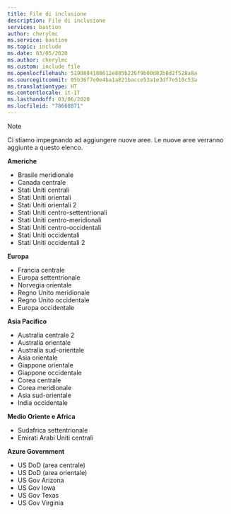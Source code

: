 ```yaml
---
title: File di inclusione
description: File di inclusione
services: bastion
author: cherylmc
ms.service: bastion
ms.topic: include
ms.date: 03/05/2020
ms.author: cherylmc
ms.custom: include file
ms.openlocfilehash: 5190804180612e885b226f9b00d82b8d2f528a8a
ms.sourcegitcommit: 05b36f7e0e4ba1a821bacce53a1e3df7e510c53a
ms.translationtype: HT
ms.contentlocale: it-IT
ms.lasthandoff: 03/06/2020
ms.locfileid: "78668871"
---
```

>[!NOTE]
>Ci stiamo impegnando ad aggiungere nuove aree. Le nuove aree verranno aggiunte a questo elenco.
>

**Americhe**
* Brasile meridionale
* Canada centrale
* Stati Uniti centrali
* Stati Uniti orientali
* Stati Uniti orientali 2
* Stati Uniti centro-settentrionali
* Stati Uniti centro-meridionali
* Stati Uniti centro-occidentali
* Stati Uniti occidentali
* Stati Uniti occidentali 2

**Europa**
* Francia centrale
* Europa settentrionale
* Norvegia orientale
* Regno Unito meridionale
* Regno Unito occidentale
* Europa occidentale

**Asia Pacifico**
* Australia centrale 2
* Australia orientale
* Australia sud-orientale
* Asia orientale
* Giappone orientale
* Giappone occidentale
* Corea centrale
* Corea meridionale
* Asia sud-orientale
* India occidentale

**Medio Oriente e Africa**
* Sudafrica settentrionale
* Emirati Arabi Uniti centrali

**Azure Government**
* US DoD (area centrale)
* US DoD (area orientale)
* US Gov Arizona
* US Gov Iowa
* US Gov Texas
* US Gov Virginia
